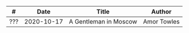 | #   | Date       | Title                                  | Author                      |
| :-: | :--------: | :------------------------------------: | :-------------------------: |
| ??? | 2020-10-17 | A Gentleman in Moscow                  | Amor Towles                 |
